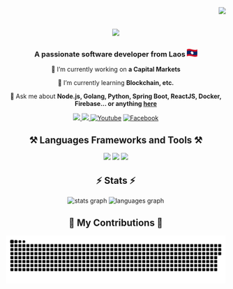 <img align="right" src="https://visitor-badge.laobi.icu/badge?page_id=kchxng.kchxng" />
<h1 align="center">
    <img src="https://readme-typing-svg.herokuapp.com/?font=Righteous&size=35&center=true&vCenter=true&width=500&height=70&duration=4000&lines=Hi+There!+👋;+I'm+Cheng+XNG!;" />
</h1>
<h3 align="center">A passionate software developer from Laos <img src="Laos.png" height="18" /></h3>
<div align="center">
 
 🔭 I’m currently working on **a Capital Markets**
 
 🌱 I’m currently learning **Blockchain, etc.**

💬 Ask me about **Node.js, Golang, Python, Spring Boot, ReactJS, Docker, Firebase... or anything [here](https://github.com/kchxng/kchxng/issues)**

 </div>
 
<!-- ********* Web Link ********** -->
 <div align="center"> 
  <a href="https://line.me/ti/p/~chng1689k" target="_blank">
    <img src="https://img.shields.io/badge/-Line-Y83?style=for-the-badge&logo=line&logoColor=white" target="_blank" />
  </a>
  <a href="https://linkedin.com/in/cheng-xng-5908b6313" target="_blank">
    <img src="https://img.shields.io/badge/LinkedIn-0077B5?style=for-the-badge&logo=linkedin&logoColor=white" target="_blank" />
  </a>
     <a href="https://www.youtube.com/@chengcoding" target="_blank"><img alt="Youtube" title="Youtube" src="https://img.shields.io/badge/-Youtube-FF0000?style=for-the-badge&logo=youtube&logoColor=white"/></a>
     <a href="https://www.facebook.com/profile.php?id=100083416625288" target="_blank"><img alt="Facebook" title="Facebook" src="https://img.shields.io/badge/-Facebook-1877F2?style=for-the-badge&logo=facebook&logoColor=white"/></a>
</div>

<!-- ******** Language & Tools ********* -->
<h2 align="center">⚒️ Languages Frameworks and Tools ⚒️</h2>
<div align="center">
    <img src="https://skillicons.dev/icons?i=html,css,vuetify,vscode,androidstudio,eclipse,figma,bootstrap,tailwind,mui,git,electron" />
    <img src="https://skillicons.dev/icons?i=nodejs,python,golang,nestjs,dotnet,javascript,typescript,express,spring,flutter,dart,firebase,c,cpp,java,react,nextjs,nuxtjs,fastapi" />
    <img src="https://skillicons.dev/icons?i=linux,sequelize,mongodb,ubuntu,debian,jenkins,githubactions,ansible,terraform,sqlite,postgresql,mysql,redis,aws,vercel,cloudflare,docker,kubernetes,kafka,rabbitmq,prometheus,grafana,nginx" />
</div>

<!-- ********** Stats ************ -->
<h2 align="center">⚡ Stats ⚡</h2>
<div align="center">
  <img src="https://github-readme-stats.vercel.app/api?username=kchxng&count_private=true&show_icons=true&theme=react&rank_icon=github&border_radius=10" height="150" alt="stats graph"  />
  <img src="https://github-readme-stats.vercel.app/api/top-langs?username=kchxng&hide=HTML&langs_count=8&layout=compact&theme=react&border_radius=10&size_weight=0.5&count_weight=0.5&exclude_repo=github-readme-stats" height="150" alt="languages graph"  />
</div>

<!-- ********** Contributions ********** -->
<div align="center">
  <h2>🐍 My Contributions 🐍</h2>
  <img alt="snake eating my contributions" src="https://raw.githubusercontent.com/kchxng/kchxng/output/github-contribution-grid-snake.svg" />
</div>
